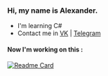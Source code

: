### Hi, my name is Alexander.

- I'm learning C#
- Contact me in [VK](https://vk.com/alexklush "My VK") | [Telegram](https://t.me/AlexKlush "My TG")
 

#### Now I'm working on this : 

[![Readme Card](https://github-readme-stats.vercel.app/api/pin/?username=extremecodetv&repo=extremecodeos&title_color=fff&icon_color=f9f9f9&text_color=9f9f9f&bg_color=151515)](https://github.com/extremecodetv/ExtremeCodeOS)                  
